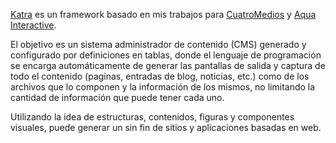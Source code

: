 [Katra](http://es.wikipedia.org/wiki/Vulcano_(Star_Trek)#Creencia_espirituales) es un framework basado en mis trabajos para [CuatroMedios](http://www.cuatromedios.com) y [Aqua Interactive](http://www.aquainteractive.com.mx/).

El objetivo es un sistema administrador de contenido (CMS) generado y configurado por definiciones en tablas, donde el lenguaje de programación se encarga automáticamente de generar las pantallas de salida y captura de todo el contenido (paginas, entradas de blog, noticias, etc.) como de los archivos que lo componen y la información de los mismos,  no limitando la cantidad de información que puede tener cada uno.

Utilizando la idea de estructuras, contenidos, figuras y componentes visuales, puede generar un sin fin de sitios y aplicaciones basadas en web.